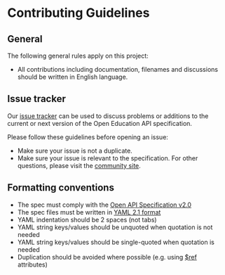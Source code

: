 # Contributing Guidelines

## General

The following general rules apply on this project:

* All contributions including documentation, filenames and discussions should be written in English language. 

## Issue tracker

Our [issue tracker](https://github.com/open-education-api/specification/issues) can be used to discuss problems or additions to the current or next version of the Open Education API specification.

Please follow these guidelines before opening an issue:

* Make sure your issue is not a duplicate.
* Make sure your issue is relevant to the specification. For other questions, please visit the [community site](https://plus.google.com/communities/106455663981908394819).

## Formatting conventions

* The spec must comply with the [Open API Specification v2.0](https://github.com/OAI/OpenAPI-Specification/blob/master/versions/2.0.md)
* The spec files must be written in [YAML 2.1 format](http://www.yaml.org/spec/1.2/spec.html)
* YAML indentation should be 2 spaces (not tabs)
* YAML string keys/values should be unquoted when quotation is not needed
* YAML string keys/values should be single-quoted when quotation is needed
* Duplication should be avoided where possible (e.g. using [$ref](http://json-schema.org/latest/json-schema-core.html#rfc.section.7) attributes) 
